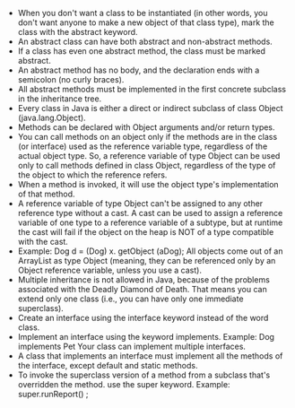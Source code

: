 - When you don't want a class to be instantiated (in other words, you don't want anyone to make a new object of that class type), mark the class with the abstract keyword.
- An abstract class can have both abstract and non-abstract methods.
- If a class has even one abstract method, the class must be marked abstract.
- An abstract method has no body, and the declaration ends with a semicolon (no curly braces).
- All abstract methods must be implemented in the first concrete subclass in the inheritance tree.
- Every class in Java is either a direct or indirect subclass of class Object (java.lang.Object).
- Methods can be declared with Object arguments and/or return types.
- You can call methods on an object only if the methods are in the class (or interface) used as the reference variable type, regardless of the actual object type. So, a reference variable of type Object can be used only to call methods defined in class Object, regardless of the type of the object to which the reference refers.
- When a method is invoked, it will use the object type's implementation of that method.
- A reference variable of type Object can't be assigned to any other reference type without a cast. A cast can be used to assign a reference variable of one type to a reference variable of a subtype, but at runtime the cast will fail if the object on the heap is NOT of a type compatible with the cast.
- Example: Dog d = (Dog) x. getObject (aDog); All objects come out of an ArrayList<Object> as type Object (meaning, they can be referenced only by an Object reference variable, unless you use a cast).
- Multiple inheritance is not allowed in Java, because of the problems associated with the Deadly Diamond of Death. That means you can extend only one class (i.e., you can have only one immediate superclass).
- Create an interface using the interface keyword instead of the word class. 
- Implement an interface using the keyword implements. Example: Dog implements Pet Your class can implement multiple interfaces.
- A class that implements an interface must implement all the methods of the interface, except default and static methods. 
- To invoke the superclass version of a method from a subclass that's overridden the method. use the super keyword. Example: super.runReport() ;